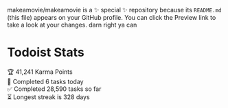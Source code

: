 makeamovie/makeamovie is a ✨ special ✨ repository because its `README.md` (this file) appears on your GitHub profile.
You can click the Preview link to take a look at your changes. darn right ya can

# Todoist Stats

<!-- TODO-IST:START -->
🏆  41,241 Karma Points           
🌸  Completed 6 tasks today           
✅  Completed 28,590 tasks so far           
⏳  Longest streak is 328 days
<!-- TODO-IST:END -->